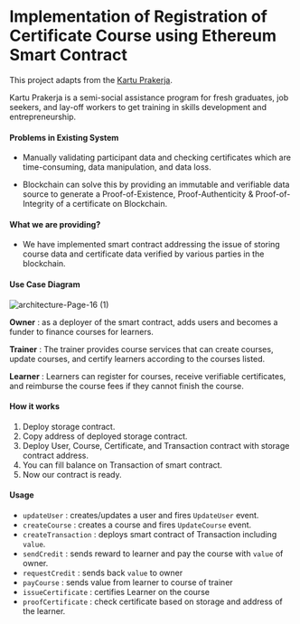 # Implementation of Registration of Certificate Course using Ethereum Smart Contract

This project adapts from the [Kartu Prakerja](https://www.prakerja.go.id).

Kartu Prakerja is a semi-social assistance program for fresh graduates, job seekers, and lay-off workers to get training in skills development and entrepreneurship.

#### Problems in Existing System

- Manually validating participant data and checking certificates which are time-consuming, data manipulation, and data loss.

- Blockchain can solve this by providing an immutable and verifiable data source to generate a Proof-of-Existence, Proof-Authenticity & Proof-of-Integrity of a certificate on Blockchain.

#### What we are providing?

- We have implemented smart contract addressing the issue of storing course data and certificate data verified by various parties in the blockchain.

#### Use Case Diagram
![architecture-Page-16 (1)](https://user-images.githubusercontent.com/61679822/203302990-6957dcc4-5d21-45c7-9476-d03776c536b7.jpg)


**Owner** : as a deployer of the smart contract, adds users and becomes a funder to finance courses for learners.

**Trainer** : The trainer provides course services that can create courses, update courses, and certify learners according to the courses listed.

**Learner** : Learners can register for courses, receive verifiable certificates, and reimburse the course fees if they cannot finish the course.

#### How it works

1. Deploy storage contract.
2. Copy address of deployed storage contract.
3. Deploy User, Course, Certificate, and Transaction contract with storage contract address.
4. You can fill balance on Transaction of smart contract.
5. Now our contract is ready.

#### Usage

- `updateUser` : creates/updates a user and fires `UpdateUser` event.
- `createCourse` : creates a course and fires `UpdateCourse` event.
- `createTransaction` : deploys smart contract of Transaction including `value`.
- `sendCredit` : sends reward to learner and pay the course with `value` of owner.
- `requestCredit` : sends back `value` to owner
- `payCourse` : sends value from learner to course of trainer
- `issueCertificate` : certifies Learner on the course
- `proofCertificate` : check certificate based on storage and address of the learner.

